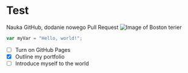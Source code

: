 # Test
Nauka GitHub, dodanie nowego Pull Request
![Image of Boston terier](https://animalsbreeds.com/wp-content/uploads/2014/07/Boston-Terrier-8.jpg)
``` javascript
var myVar = "Hello, world!";
```
- [ ] Turn on GitHub Pages
- [X] Outline my portfolio
- [ ] Introduce myself to the world
